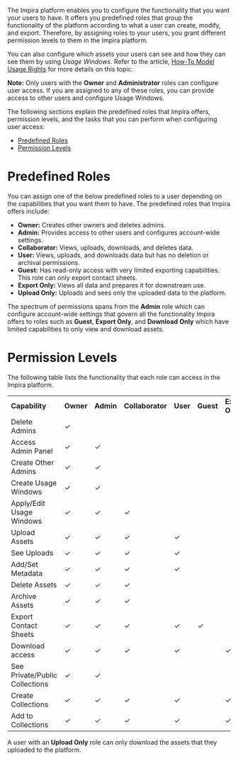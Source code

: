 The Impira platform enables you to configure the functionality that you want your users to have. It offers you predefined roles that group the functionality of the platform according to what a user can create, modify, and export. Therefore, by assigning roles to your users, you grant different permission levels to them in the Impira platform. 

You can also configure which assets your users can see and how they can see them by using _Usage Windows_. Refer to the article, [How-To Model Usage Rights](https://support.impira.com/hc/en-us/articles/360033287731-How-To-Model-Usage-Rights) for more details on this topic.

**Note:** Only users with the **Owner** and **Administrator** roles can configure user access. If you are assigned to any of these roles, you can provide access to other users and configure Usage Windows. 

The following sections explain the predefined roles that Impira offers, permission levels, and the tasks that you can perform when configuring user access:


*   [Predefined Roles](#predefined-roles)
*   [Permission Levels](#permission-levels)


# Predefined Roles

You can assign one of the below predefined roles to a user depending on the capabilities that you want them to have. The predefined roles that Impira offers include:


*   **Owner:** Creates other owners and deletes admins.
*   **Admin:** Provides access to other users and configures account-wide settings.
*   **Collaborator:** Views, uploads, downloads, and deletes data.
*   **User:** Views, uploads, and downloads data but has no deletion or archival permissions.
*   **Guest:** Has read-only access with very limited exporting capabilities. This role can only export contact sheets.
*   **Export Only:** Views all data and prepares it for downstream use.
*   **Upload Only:** Uploads and sees only the uploaded data to the platform.

The spectrum of permissions spans from the **Admin** role which can configure account-wide settings that govern all the functionality Impira offers to roles such as **Guest**, **Export Only**, and **Download** **Only** which have limited capabilities to only view and download assets. 


# Permission Levels

The following table lists the functionality that each role can access in the Impira platform.


<table>
  <tr>
   <td><strong>Capability</strong>
   </td>
   <td><strong>Owner</strong>
   </td>
   <td><strong>Admin</strong>
   </td>
   <td><strong>Collaborator</strong>
   </td>
   <td><strong>User</strong>
   </td>
   <td><strong>Guest</strong>
   </td>
   <td><strong>Export Only</strong>
   </td>
   <td><strong>Upload Only</strong>
   </td>
  </tr>
  <tr>
   <td>Delete Admins
   </td>
   <td>✓
   </td>
   <td>
   </td>
   <td>
   </td>
   <td>
   </td>
   <td>
   </td>
   <td>
   </td>
   <td>
   </td>
  </tr>
  <tr>
   <td>Access Admin Panel
   </td>
   <td>✓
   </td>
   <td>✓
   </td>
   <td>
   </td>
   <td>
   </td>
   <td>
   </td>
   <td>
   </td>
   <td>
   </td>
  </tr>
  <tr>
   <td>Create Other Admins
   </td>
   <td>✓
   </td>
   <td>✓
   </td>
   <td>
   </td>
   <td>
   </td>
   <td>
   </td>
   <td>
   </td>
   <td>
   </td>
  </tr>
  <tr>
   <td>Create Usage Windows
   </td>
   <td>✓
   </td>
   <td>✓
   </td>
   <td>
   </td>
   <td>
   </td>
   <td>
   </td>
   <td>
   </td>
   <td>
   </td>
  </tr>
  <tr>
   <td>Apply/Edit Usage Windows
   </td>
   <td>✓
   </td>
   <td>✓
   </td>
   <td>✓
   </td>
   <td>
   </td>
   <td>
   </td>
   <td>
   </td>
   <td>
   </td>
  </tr>
  <tr>
   <td>Upload Assets
   </td>
   <td>✓
   </td>
   <td>✓
   </td>
   <td>✓
   </td>
   <td>✓
   </td>
   <td>
   </td>
   <td>
   </td>
   <td>✓
   </td>
  </tr>
  <tr>
   <td>See Uploads
   </td>
   <td>✓
   </td>
   <td>✓
   </td>
   <td>✓
   </td>
   <td>✓
   </td>
   <td>
   </td>
   <td>
   </td>
   <td>✓
   </td>
  </tr>
  <tr>
   <td>Add/Set Metadata
   </td>
   <td>✓
   </td>
   <td>✓
   </td>
   <td>✓
   </td>
   <td>✓
   </td>
   <td>
   </td>
   <td>
   </td>
   <td>
   </td>
  </tr>
  <tr>
   <td>Delete Assets
   </td>
   <td>✓
   </td>
   <td>✓
   </td>
   <td>✓
   </td>
   <td>
   </td>
   <td>
   </td>
   <td>
   </td>
   <td>
   </td>
  </tr>
  <tr>
   <td>Archive Assets
   </td>
   <td>✓
   </td>
   <td>✓
   </td>
   <td>✓
   </td>
   <td>
   </td>
   <td>
   </td>
   <td>
   </td>
   <td>
   </td>
  </tr>
  <tr>
   <td>Export Contact Sheets
   </td>
   <td>✓
   </td>
   <td>✓
   </td>
   <td>✓
   </td>
   <td>✓
   </td>
   <td>✓
   </td>
   <td>
   </td>
   <td>
   </td>
  </tr>
  <tr>
   <td>Download access
   </td>
   <td>✓
   </td>
   <td>✓
   </td>
   <td>✓
   </td>
   <td>✓
   </td>
   <td>
   </td>
   <td>✓
   </td>
   <td>✓
   </td>
  </tr>
  <tr>
   <td>See Private/Public Collections
   </td>
   <td>✓
   </td>
   <td>✓
   </td>
   <td>
   </td>
   <td>
   </td>
   <td>
   </td>
   <td>
   </td>
   <td>
   </td>
  </tr>
  <tr>
   <td>Create Collections
   </td>
   <td>✓
   </td>
   <td>✓
   </td>
   <td>✓
   </td>
   <td>✓
   </td>
   <td>
   </td>
   <td>✓
   </td>
   <td>✓
   </td>
  </tr>
  <tr>
   <td>Add to Collections
   </td>
   <td>✓
   </td>
   <td>✓
   </td>
   <td>✓
   </td>
   <td>✓
   </td>
   <td>
   </td>
   <td>✓
   </td>
   <td>✓
   </td>
  </tr>
</table>


A user with an **Upload Only** role can only download the assets that they uploaded to the platform.
